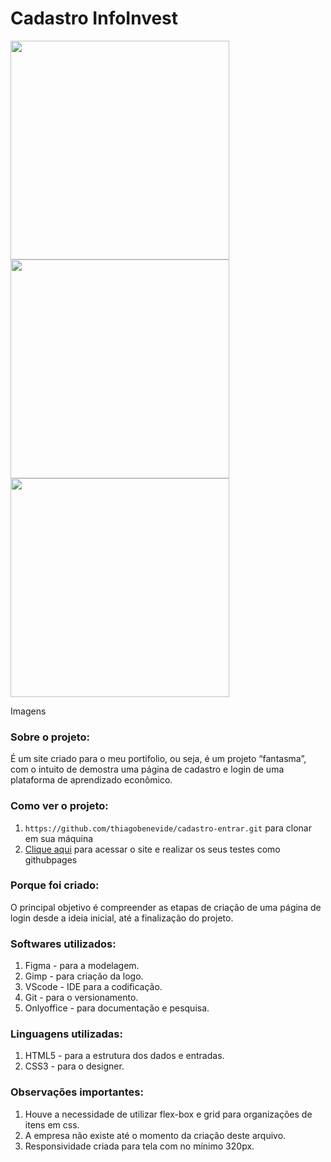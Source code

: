# Cadastro InfoInvest
<div>
  <img src="" width=350px>
  <img src="" width=350px>
  <img src="" width=350px>
</div>


Imagens
### Sobre o projeto:
É um site criado para o meu portifolio, ou seja, é um projeto “fantasma”, com o intuito de demostra uma página de cadastro e login de uma plataforma de aprendizado econômico.

### Como ver o projeto:
1. `https://github.com/thiagobenevide/cadastro-entrar.git` para clonar em sua máquina
2. <a href="https://github.com/thiagobenevide/cadastro-entrar/deployments/activity_log?environment=github-pages" target="_blank">Clique aqui<a> para acessar o site e realizar os seus testes como githubpages

### Porque foi criado:
O principal objetivo é compreender as etapas de criação de uma página de login desde a ideia inicial, até a finalização do projeto.

### Softwares utilizados:
1. Figma - para a modelagem.
2. Gimp - para criação da logo.
3. VScode - IDE para a codificação.
4. Git - para o versionamento.
5. Onlyoffice - para documentação e pesquisa.

### Linguagens utilizadas:
1. HTML5 - para a estrutura dos dados e entradas.
2. CSS3 - para o designer.

### Observações importantes:
1. Houve a necessidade de utilizar flex-box e grid para organizações de itens em css.
2. A empresa não existe até o momento da criação deste arquivo.
3. Responsividade criada para tela com no mínimo 320px.
